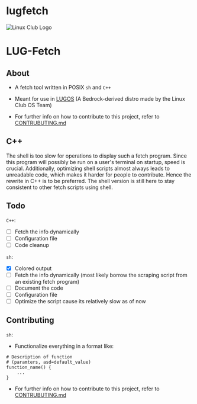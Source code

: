 # lugfetch
<img title="" src="https://i.imgur.com/Kq4ER0L.png" alt="Linux Club Logo" data-align="center">

# LUG-Fetch

## About

- A fetch tool written in POSIX `sh` and `C++`

- Meant for use in [LUGOS](https://github.com/lugvitc/LUG_custom_distro) (A Bedrock-derived distro made by the Linux Club OS Team)

- For further info on how to contribute to this project, refer to [CONTRUBUTING.md](CONTRIBUTING.md)

## C++

The shell is too slow for operations to display such a fetch program. Since this program will possibly be run on a user's terminal on startup, speed is crucial.  Additionally, optimizing shell scripts almost always leads to unreadable code, which makes it harder for people to contribute. Hence the rewrite in C++ is to be preferred. The shell version is still here to stay consistent to other fetch scripts using shell.

## Todo
`C++`:
- [ ] Fetch the info dynamically
- [ ] Configuration file
- [ ] Code cleanup

`sh`:
- [x] Colored output
- [ ] Fetch the info dynamically (most likely borrow the scraping script from an existing fetch program)
- [ ] Document the code
- [ ] Configuration file
- [ ] Optimize the script cause its relatively slow as of now

## Contributing

`sh`:
- Functionalize everything in a format like:
```shell
# Description of function
# (paramters, asd=default_value)
function_name() {
    ...
}
```

- For further info on how to contribute to this project, refer to [CONTRUBUTING.md](CONTRIBUTING.md)
